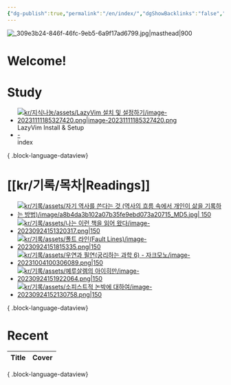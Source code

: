 ```yaml
---
{"dg-publish":true,"permalink":"/en/index/","dgShowBacklinks":"false","dgShowLocalGraph":"false","dgShowFileTree":"false","dgShowToc":"false"}
---
```



![_309e3b24-846f-46fc-9eb5-6a9f17ad6799.jpg|masthead|900](/img/user/kr/data/img/%EB%B8%94%EB%A1%9C%EA%B7%B8%EC%9D%B4%EB%AF%B8%EC%A7%80/_309e3b24-846f-46fc-9eb5-6a9f17ad6799.jpg)
#  Welcome!

# Study
<div class="study-covers">

- [![kr/지식나눔/assets/LazyVim 설치 및 설정하기/image-20231111185327420.png|image-20231111185327420.png](/img/user/kr/%EC%A7%80%EC%8B%9D%EB%82%98%EB%88%94/assets/LazyVim%20%EC%84%A4%EC%B9%98%20%EB%B0%8F%20%EC%84%A4%EC%A0%95%ED%95%98%EA%B8%B0/image-20231111185327420.png)](</en/Tips/LazyVim Install & Setup>)<div class=content-name>LazyVim Install & Setup</div><div class=content-tags></div>
- [\-](</en/index>)<div class=content-name>index</div><div class=content-tags></div>

{ .block-language-dataview}
</div>


# [[kr/기록/목차\|Readings]] 
<div class="book-covers">

- [![kr/기록/assets/자기 역사를 쓴다는 것 (역사의 흐름 속에서 개인이 삶을 기록하는 방법)/image/a8b4da3b102a07b35fe9ebd073a20715_MD5.jpg| 150](/img/user/kr/%EA%B8%B0%EB%A1%9D/assets/%EC%9E%90%EA%B8%B0%20%EC%97%AD%EC%82%AC%EB%A5%BC%20%EC%93%B4%EB%8B%A4%EB%8A%94%20%EA%B2%83%20(%EC%97%AD%EC%82%AC%EC%9D%98%20%ED%9D%90%EB%A6%84%20%EC%86%8D%EC%97%90%EC%84%9C%20%EA%B0%9C%EC%9D%B8%EC%9D%B4%20%EC%82%B6%EC%9D%84%20%EA%B8%B0%EB%A1%9D%ED%95%98%EB%8A%94%20%EB%B0%A9%EB%B2%95)/image/a8b4da3b102a07b35fe9ebd073a20715_MD5.jpg)](<kr/기록/타치바나 다카시(立花隆)/자기 역사를 쓴다는 것 (역사의 흐름 속에서 개인이 삶을 기록하는 방법)>)
- [![kr/기록/assets/나는 이런 책을 읽어 왔다/image-20230924151320317.png|150](/img/user/kr/%EA%B8%B0%EB%A1%9D/assets/%EB%82%98%EB%8A%94%20%EC%9D%B4%EB%9F%B0%20%EC%B1%85%EC%9D%84%20%EC%9D%BD%EC%96%B4%20%EC%99%94%EB%8B%A4/image-20230924151320317.png)](<kr/기록/타치바나 다카시(立花隆)/나는 이런 책을 읽어 왔다 (다치바나 식 독서론, 독서술, 서재론)>)
- [![kr/기록/assets/폴트 라인(Fault Lines)/image-20230924151815335.png|150](/img/user/kr/%EA%B8%B0%EB%A1%9D/assets/%ED%8F%B4%ED%8A%B8%20%EB%9D%BC%EC%9D%B8(Fault%20Lines)/image-20230924151815335.png)](<kr/기록/독후감/폴트 라인(Fault Lines)>)
- [![kr/기록/assets/우연과 필연(궁리하는 과학 6) - 자크모노/image-20231004100306089.png|150](/img/user/kr/%EA%B8%B0%EB%A1%9D/assets/%EC%9A%B0%EC%97%B0%EA%B3%BC%20%ED%95%84%EC%97%B0(%EA%B6%81%EB%A6%AC%ED%95%98%EB%8A%94%20%EA%B3%BC%ED%95%99%206)%20-%20%EC%9E%90%ED%81%AC%EB%AA%A8%EB%85%B8/image-20231004100306089.png)](<kr/기록/독후감/우연과 필연(궁리하는 과학 6) - 자크모노>)
- [![kr/기록/assets/예루살렘의 아이히만/image-20230924151922064.png|150](/img/user/kr/%EA%B8%B0%EB%A1%9D/assets/%EC%98%88%EB%A3%A8%EC%82%B4%EB%A0%98%EC%9D%98%20%EC%95%84%EC%9D%B4%ED%9E%88%EB%A7%8C/image-20230924151922064.png)](<kr/기록/독후감/예루살렘의 아이히만>)
- [![kr/기록/assets/소피스트적 논박에 대하여/image-20230924152130758.png|150](/img/user/kr/%EA%B8%B0%EB%A1%9D/assets/%EC%86%8C%ED%94%BC%EC%8A%A4%ED%8A%B8%EC%A0%81%20%EB%85%BC%EB%B0%95%EC%97%90%20%EB%8C%80%ED%95%98%EC%97%AC/image-20230924152130758.png)](<kr/기록/독후감/소피스트적 논박에 대하여>)

{ .block-language-dataview}
</div>


# Recent
| Title | Cover |
| ----- | ----- |

{ .block-language-dataview}



